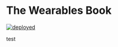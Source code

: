 # The Wearables Book

[![deployed](https://github.com/kevinamstutz/wearables-book/workflows/deployed/badge.svg)](https://github.com/kevinamstutz/wearables-book)

test